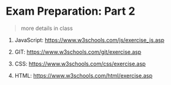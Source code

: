 # Exam Preparation: Part 2

> more details in class

1. JavaScript:
https://www.w3schools.com/js/exercise_js.asp

2. GIT:
https://www.w3schools.com/git/exercise.asp

3. CSS:
https://www.w3schools.com/css/exercise.asp

4. HTML:
https://www.w3schools.com/html/exercise.asp



